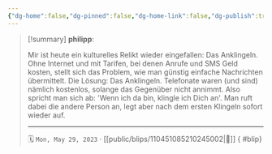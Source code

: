 ```yaml
---
{"dg-home":false,"dg-pinned":false,"dg-home-link":false,"dg-publish":true,"type":"blip","disabled rules":["yaml-title","yaml-title-alias","file-name-heading"],"title":"philipp on mastodon @ 2023-05-29","created-date":"2023-05-29T08:43:30","id":110451085210245010,"updated-date":"2025-05-02T08:50:43","dg-path":"blips/110451085210245002.md","permalink":"/blips/110451085210245002/","dgPassFrontmatter":true,"created":"2023-05-29T08:43:30","updated":"2025-05-02T08:50:43"}
---
```


> [!summary] **philipp**:
>
> Mir ist heute ein kulturelles Relikt wieder eingefallen: Das Anklingeln.
> Ohne Internet und mit Tarifen, bei denen Anrufe und SMS Geld kosten, stellt sich das Problem, wie man günstig einfache Nachrichten übermittelt.
> Die Lösung: Das Anklingeln. Telefonate waren (und sind) nämlich kostenlos, solange das Gegenüber nicht annimmt. Also spricht man sich ab: 'Wenn ich da bin, klingle ich Dich an'. Man ruft dabei die andere Person an, legt aber nach dem ersten Klingeln sofort wieder auf.
> - - -
>
> 🗓️ `Mon, May 29, 2023` · [[public/blips/110451085210245002\|🔗]]
{ #blip}

